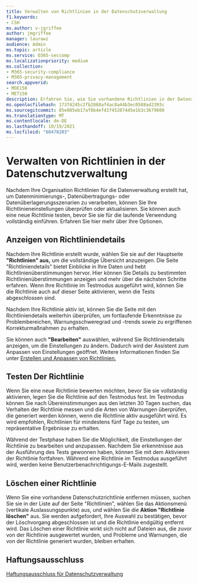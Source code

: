 ```yaml
---
title: Verwalten von Richtlinien in der Datenschutzverwaltung
f1.keywords:
- CSH
ms.author: v-jgriffee
author: jmgriffee
manager: laurawi
audience: Admin
ms.topic: article
ms.service: O365-seccomp
ms.localizationpriority: medium
ms.collection:
- M365-security-compliance
- M365-privacy-management
search.appverid:
- MOE150
- MET150
description: Erfahren Sie, wie Sie vorhandene Richtlinien in der Datenschutzverwaltung verwalten.
ms.openlocfilehash: 17374245c2fb2868af4ac8a44b3ec0588ad2393c
ms.sourcegitcommit: 85e085eb17af8b4efd1f45207445e1b3c3679600
ms.translationtype: MT
ms.contentlocale: de-DE
ms.lasthandoff: 10/19/2021
ms.locfileid: "60478203"
---
```

# <a name="manage-policies-in-privacy-management"></a>Verwalten von Richtlinien in der Datenschutzverwaltung

Nachdem Ihre Organisation Richtlinien für die Datenverwaltung erstellt hat, um Datenminimierungs-, Datenübertragungs- oder Datenüberlagerungsszenarien zu verarbeiten, können Sie Ihre Richtlinieneinstellungen überprüfen oder aktualisieren. Sie können auch eine neue Richtlinie testen, bevor Sie sie für die laufende Verwendung vollständig einführen. Erfahren Sie hier mehr über Ihre Optionen.

## <a name="view-policy-details"></a>Anzeigen von Richtliniendetails

Nachdem Ihre Richtlinie erstellt wurde, wählen Sie sie auf der Hauptseite **"Richtlinien" aus,** um die vollständige Übersicht anzuzeigen. Die Seite "Richtliniendetails" bietet Einblicke in Ihre Daten und hebt Richtlinienüberstimmungen hervor. Hier können Sie Details zu bestimmten Richtlinienüberstimmungen anzeigen und mehr über die nächsten Schritte erfahren. Wenn Ihre Richtlinie im Testmodus ausgeführt wird, können Sie die Richtlinie auch auf dieser Seite aktivieren, wenn die Tests abgeschlossen sind.

Nachdem Ihre Richtlinie aktiv ist, können Sie die Seite mit den Richtliniendetails weiterhin überprüfen, um fortlaufende Erkenntnisse zu Problembereichen, Warnungsschweregrad und -trends sowie zu ergriffenen Korrekturmaßnahmen zu erhalten.

Sie können auch **"Bearbeiten"** auswählen, während Sie Richtliniendetails anzeigen, um die Einstellungen zu ändern. Dadurch wird der Assistent zum Anpassen von Einstellungen geöffnet. Weitere Informationen finden Sie unter [Erstellen und Anpassen von Richtlinien.](privacy-management-policies-create.md)

## <a name="test-your-policy"></a>Testen Der Richtlinie

Wenn Sie eine neue Richtlinie bewerten möchten, bevor Sie sie vollständig aktivieren, legen Sie die Richtlinie auf den Testmodus fest. Im Testmodus können Sie nach Übereinstimmungen aus den letzten 30 Tagen suchen, das Verhalten der Richtlinie messen und die Arten von Warnungen überprüfen, die generiert werden können, wenn die Richtlinie aktiv ausgeführt wird. Es wird empfohlen, Richtlinien für mindestens fünf Tage zu testen, um repräsentative Ergebnisse zu erhalten.

Während der Testphase haben Sie die Möglichkeit, die Einstellungen der Richtlinie zu bearbeiten und anzupassen. Nachdem Sie erkenntnisse aus der Ausführung des Tests gewonnen haben, können Sie mit dem Aktivieren der Richtlinie fortfahren. Während eine Richtlinie im Testmodus ausgeführt wird, werden keine Benutzerbenachrichtigungs-E-Mails zugestellt.

## <a name="delete-a-policy"></a>Löschen einer Richtlinie

Wenn Sie eine vorhandene Datenschutzrichtlinie entfernen müssen, suchen Sie sie in der Liste auf der Seite "Richtlinien", wählen Sie das Aktionsmenü (vertikale Auslassungspunkte) aus, und wählen Sie die **Aktion "Richtlinie löschen"** aus. Sie werden aufgefordert, Ihre Auswahl zu bestätigen, bevor der Löschvorgang abgeschlossen ist und die Richtlinie endgültig entfernt wird. Das Löschen einer Richtlinie wirkt sich nicht auf Dateien aus, die zuvor von der Richtlinie ausgewertet wurden, und Probleme und Warnungen, die von der Richtlinie generiert wurden, bleiben erhalten.

## <a name="legal-disclaimer"></a>Haftungsausschluss

[Haftungsausschluss für Datenschutzverwaltung](privacy-management-disclaimer.md)
